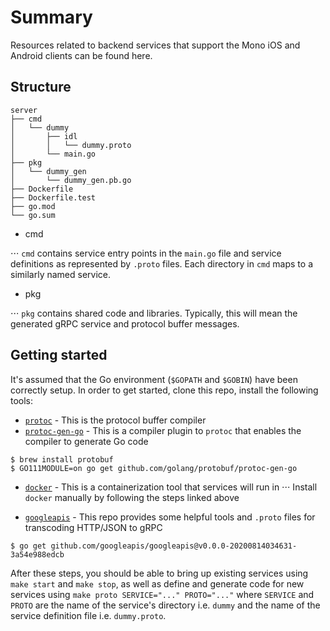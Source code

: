 # Summary

Resources related to backend services that support the Mono iOS and Android clients can be found here.

## Structure

```
server
├── cmd
│   └── dummy
│       ├── idl
│       │   └── dummy.proto
│       └── main.go
├── pkg
│   └── dummy_gen
│       └── dummy_gen.pb.go
├── Dockerfile
├── Dockerfile.test
├── go.mod
└── go.sum
```

* cmd

⋅⋅⋅ `cmd` contains service entry points in the `main.go` file and service definitions as represented by `.proto` files. Each directory in `cmd` maps to a similarly named service.

* pkg

⋅⋅⋅ `pkg` contains shared code and libraries. Typically, this will mean the generated gRPC service and protocol buffer messages.

## Getting started

It's assumed that the Go environment (`$GOPATH` and `$GOBIN`) have been correctly setup. In order to get started, clone this repo, install the following tools:
* [`protoc`](https://grpc.io/docs/protoc-installation/) - This is the protocol buffer compiler
* [`protoc-gen-go`](https://grpc.io/docs/languages/go/quickstart/) - This is a compiler plugin to `protoc` that enables the compiler to generate Go code

```
$ brew install protobuf
$ GO111MODULE=on go get github.com/golang/protobuf/protoc-gen-go
```

* [`docker`](https://docs.docker.com/docker-for-mac/install/) - This is a containerization tool that services will run in
⋅⋅⋅ Install `docker` manually by following the steps linked above

* [`googleapis`](https://github.com/googleapis/googleapis) - This repo provides some helpful tools and `.proto` files for transcoding HTTP/JSON to gRPC

```
$ go get github.com/googleapis/googleapis@v0.0.0-20200814034631-3a54e988edcb
```

After these steps, you should be able to bring up existing services using `make start` and `make stop`, as well as define and generate code
for new services using `make proto SERVICE="..." PROTO="..."` where `SERVICE` and `PROTO` are the name of the service's directory i.e. `dummy` and
the name of the service definition file i.e. `dummy.proto`.

